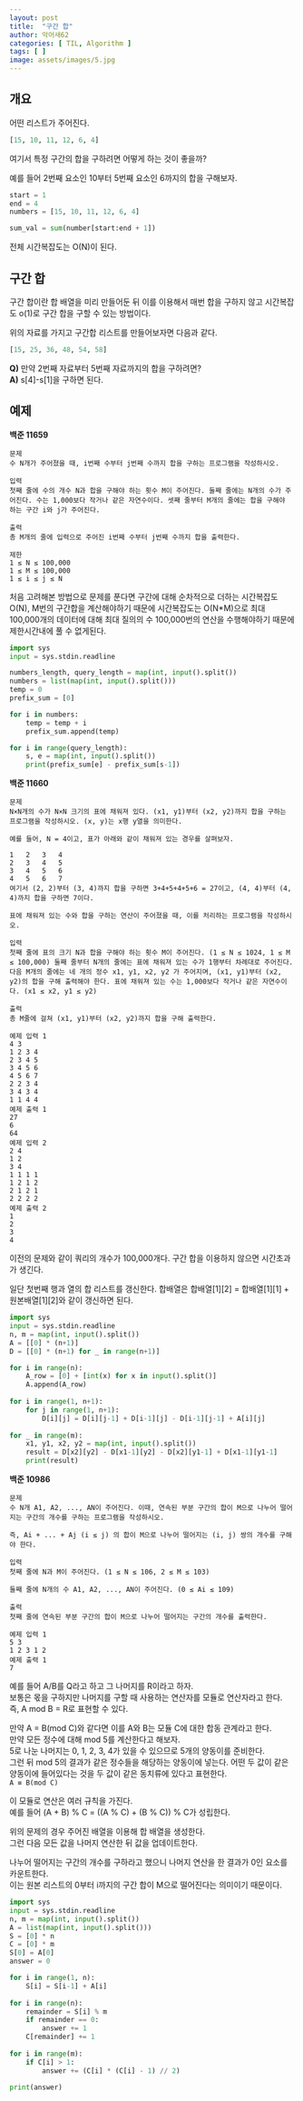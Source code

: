 ```yaml
---
layout: post
title:  "구간 합"
author: 악어새62
categories: [ TIL, Algorithm ]
tags: [ ]
image: assets/images/5.jpg
---
```

## 개요

어떤 리스트가 주어진다.  
```py
[15, 10, 11, 12, 6, 4]
```
여기서 특정 구간의 합을 구하려면 어떻게 하는 것이 좋을까?

예를 들어 2번째 요소인 10부터 5번째 요소인 6까지의 합을 구해보자.
```py
start = 1
end = 4
numbers = [15, 10, 11, 12, 6, 4]

sum_val = sum(number[start:end + 1])
```
전체 시간복잡도는 O(N)이 된다.

## 구간 합

구간 합이란 합 배열을 미리 만들어둔 뒤 이를 이용해서 매번 합을 구하지 않고 시간복잡도 o(1)로 구간 합을 구할 수 있는 방법이다.

위의 자료를 가지고 구간합 리스트를 만들어보자면 다음과 같다.
```py
[15, 25, 36, 48, 54, 58]
```
**Q)** 만약 2번째 자료부터 5번째 자료까지의 합을 구하려면?  
**A)** s[4]-s[1]을 구하면 된다.

## 예제

**백준 11659**
```
문제
수 N개가 주어졌을 때, i번째 수부터 j번째 수까지 합을 구하는 프로그램을 작성하시오.

입력
첫째 줄에 수의 개수 N과 합을 구해야 하는 횟수 M이 주어진다. 둘째 줄에는 N개의 수가 주어진다. 수는 1,000보다 작거나 같은 자연수이다. 셋째 줄부터 M개의 줄에는 합을 구해야 하는 구간 i와 j가 주어진다.

출력
총 M개의 줄에 입력으로 주어진 i번째 수부터 j번째 수까지 합을 출력한다.

제한
1 ≤ N ≤ 100,000
1 ≤ M ≤ 100,000
1 ≤ i ≤ j ≤ N
```

처음 고려해본 방법으로 문제를 푼다면 구간에 대해 순차적으로 더하는 시간복잡도 O(N), M번의 구간합을 계산해야하기 때문에 시간복잡도는 O(N*M)으로
최대 100,000개의 데이터에 대해 최대 질의의 수 100,000번의 연산을 수행해야하기 때문에 제한시간내에 풀 수 없게된다.

```py
import sys
input = sys.stdin.readline

numbers_length, query_length = map(int, input().split())
numbers = list(map(int, input().split()))
temp = 0
prefix_sum = [0]

for i in numbers:
    temp = temp + i
    prefix_sum.append(temp)

for i in range(query_length):
    s, e = map(int, input().split())
    print(prefix_sum[e] - prefix_sum[s-1])

```

**백준 11660**

```
문제
N×N개의 수가 N×N 크기의 표에 채워져 있다. (x1, y1)부터 (x2, y2)까지 합을 구하는 프로그램을 작성하시오. (x, y)는 x행 y열을 의미한다.

예를 들어, N = 4이고, 표가 아래와 같이 채워져 있는 경우를 살펴보자.

1	2	3	4
2	3	4	5
3	4	5	6
4	5	6	7
여기서 (2, 2)부터 (3, 4)까지 합을 구하면 3+4+5+4+5+6 = 27이고, (4, 4)부터 (4, 4)까지 합을 구하면 7이다.

표에 채워져 있는 수와 합을 구하는 연산이 주어졌을 때, 이를 처리하는 프로그램을 작성하시오.

입력
첫째 줄에 표의 크기 N과 합을 구해야 하는 횟수 M이 주어진다. (1 ≤ N ≤ 1024, 1 ≤ M ≤ 100,000) 둘째 줄부터 N개의 줄에는 표에 채워져 있는 수가 1행부터 차례대로 주어진다. 다음 M개의 줄에는 네 개의 정수 x1, y1, x2, y2 가 주어지며, (x1, y1)부터 (x2, y2)의 합을 구해 출력해야 한다. 표에 채워져 있는 수는 1,000보다 작거나 같은 자연수이다. (x1 ≤ x2, y1 ≤ y2)

출력
총 M줄에 걸쳐 (x1, y1)부터 (x2, y2)까지 합을 구해 출력한다.

예제 입력 1 
4 3
1 2 3 4
2 3 4 5
3 4 5 6
4 5 6 7
2 2 3 4
3 4 3 4
1 1 4 4
예제 출력 1 
27
6
64
예제 입력 2 
2 4
1 2
3 4
1 1 1 1
1 2 1 2
2 1 2 1
2 2 2 2
예제 출력 2 
1
2
3
4
```

이전의 문제와 같이 쿼리의 개수가 100,000개다. 구간 합을 이용하지 않으면 시간초과가 생긴다.

일단 첫번째 행과 열의 합 리스트를 갱신한다. 
합배열은 합배열[1][2] = 합배열[1][1] + 원본배열[1][2]와 같이 갱신하면 된다.
```py
import sys
input = sys.stdin.readline
n, m = map(int, input().split())
A = [[0] * (n+1)]
D = [[0] * (n+1) for _ in range(n+1)]

for i in range(n):
    A_row = [0] + [int(x) for x in input().split()]
    A.append(A_row)
    
for i in range(1, n+1):
    for j in range(1, n+1):
        D[i][j] = D[i][j-1] + D[i-1][j] - D[i-1][j-1] + A[i][j]
        
for _ in range(m):
    x1, y1, x2, y2 = map(int, input().split())
    result = D[x2][y2] - D[x1-1][y2] - D[x2][y1-1] + D[x1-1][y1-1]
    print(result)
```

**백준 10986**
```
문제
수 N개 A1, A2, ..., AN이 주어진다. 이때, 연속된 부분 구간의 합이 M으로 나누어 떨어지는 구간의 개수를 구하는 프로그램을 작성하시오.

즉, Ai + ... + Aj (i ≤ j) 의 합이 M으로 나누어 떨어지는 (i, j) 쌍의 개수를 구해야 한다.

입력
첫째 줄에 N과 M이 주어진다. (1 ≤ N ≤ 106, 2 ≤ M ≤ 103)

둘째 줄에 N개의 수 A1, A2, ..., AN이 주어진다. (0 ≤ Ai ≤ 109)

출력
첫째 줄에 연속된 부분 구간의 합이 M으로 나누어 떨어지는 구간의 개수를 출력한다.

예제 입력 1 
5 3
1 2 3 1 2
예제 출력 1 
7
```

예를 들어 A/B를 Q라고 하고 그 나머지를 R이라고 하자.  
보통은 몫을 구하지만 나머지를 구할 때 사용하는 연산자를 모듈로 연산자라고 한다.  
즉, A mod B = R로 표현할 수 있다.

만약 A = B(mod C)와 같다면 이를 A와 B는 모듈 C에 대한 합동 관계라고 한다.  
만약 모든 정수에 대해 mod 5를 계산한다고 해보자.  
5로 나눈 나머지는 0, 1, 2, 3, 4가 있을 수 있으므로 5개의 양동이를 준비한다.  
그런 뒤 mod 5의 결과가 같은 정수들을 해당하는 양동이에 넣는다.
어떤 두 값이 같은 양동이에 들어있다는 것을 두 값이 같은 동치류에 있다고 표현한다.  
`A ≡ B(mod C)`  

이 모듈로 연산은 여러 규칙을 가진다.  
예를 들어
(A + B) % C = ((A % C) + (B % C)) % C가 성립한다.

위의 문제의 경우 주어진 배열을 이용해 합 배열을 생성한다.  
그런 다음 모든 값을 나머지 연산한 뒤 값을 업데이트한다.  

나누어 떨어지는 구간의 개수를 구하라고 했으니 나머지 연산을 한 결과가 0인 요소를 카운트한다.  
이는 원본 리스트의 0부터 i까지의 구간 합이 M으로 떨어진다는 의미이기 때문이다.  

```py
import sys
input = sys.stdin.readline
n, m = map(int, input().split())
A = list(map(int, input().split()))
S = [0] * n
C = [0] * m
S[0] = A[0]
answer = 0

for i in range(1, n):
    S[i] = S[i-1] + A[i]
    
for i in range(n):
    remainder = S[i] % m
    if remainder == 0:
        answer += 1
    C[remainder] += 1
    
for i in range(m):
    if C[i] > 1:
        answer += (C[i] * (C[i] - 1) // 2)
        
print(answer)
```
